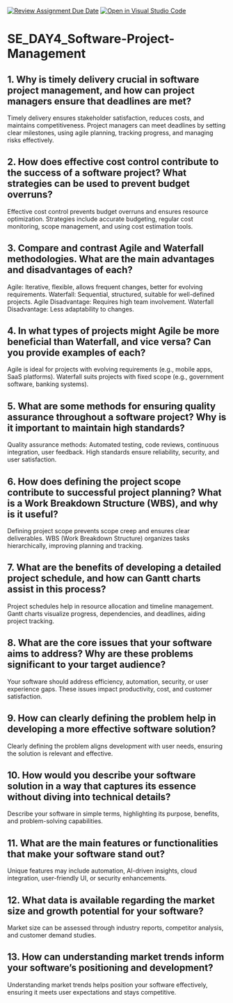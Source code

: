 [![Review Assignment Due Date](https://classroom.github.com/assets/deadline-readme-button-22041afd0340ce965d47ae6ef1cefeee28c7c493a6346c4f15d667ab976d596c.svg)](https://classroom.github.com/a/9pw6JKcu)
[![Open in Visual Studio Code](https://classroom.github.com/assets/open-in-vscode-2e0aaae1b6195c2367325f4f02e2d04e9abb55f0b24a779b69b11b9e10269abc.svg)](https://classroom.github.com/online_ide?assignment_repo_id=18628240&assignment_repo_type=AssignmentRepo)
# SE_DAY4_Software-Project-Management
## 1. Why is timely delivery crucial in software project management, and how can project managers ensure that deadlines are met?
Timely delivery ensures stakeholder satisfaction, reduces costs, and maintains competitiveness. Project managers can meet deadlines by setting clear milestones, using agile planning, tracking progress, and managing risks effectively.
## 2. How does effective cost control contribute to the success of a software project? What strategies can be used to prevent budget overruns?
Effective cost control prevents budget overruns and ensures resource optimization. Strategies include accurate budgeting, regular cost monitoring, scope management, and using cost estimation tools.
## 3. Compare and contrast Agile and Waterfall methodologies. What are the main advantages and disadvantages of each?
Agile: Iterative, flexible, allows frequent changes, better for evolving requirements.
Waterfall: Sequential, structured, suitable for well-defined projects.
Agile Disadvantage: Requires high team involvement.
Waterfall Disadvantage: Less adaptability to changes.
## 4. In what types of projects might Agile be more beneficial than Waterfall, and vice versa? Can you provide examples of each?
Agile is ideal for projects with evolving requirements (e.g., mobile apps, SaaS platforms). Waterfall suits projects with fixed scope (e.g., government software, banking systems).
## 5. What are some methods for ensuring quality assurance throughout a software project? Why is it important to maintain high standards?
Quality assurance methods: Automated testing, code reviews, continuous integration, user feedback. High standards ensure reliability, security, and user satisfaction.
## 6. How does defining the project scope contribute to successful project planning? What is a Work Breakdown Structure (WBS), and why is it useful?
Defining project scope prevents scope creep and ensures clear deliverables. WBS (Work Breakdown Structure) organizes tasks hierarchically, improving planning and tracking.
## 7. What are the benefits of developing a detailed project schedule, and how can Gantt charts assist in this process?
Project schedules help in resource allocation and timeline management. Gantt charts visualize progress, dependencies, and deadlines, aiding project tracking.
## 8. What are the core issues that your software aims to address? Why are these problems significant to your target audience?
Your software should address efficiency, automation, security, or user experience gaps. These issues impact productivity, cost, and customer satisfaction.
## 9. How can clearly defining the problem help in developing a more effective software solution?
Clearly defining the problem aligns development with user needs, ensuring the solution is relevant and effective.
## 10. How would you describe your software solution in a way that captures its essence without diving into technical details?
Describe your software in simple terms, highlighting its purpose, benefits, and problem-solving capabilities.
## 11. What are the main features or functionalities that make your software stand out?
Unique features may include automation, AI-driven insights, cloud integration, user-friendly UI, or security enhancements.
## 12. What data is available regarding the market size and growth potential for your software?
Market size can be assessed through industry reports, competitor analysis, and customer demand studies.
## 13. How can understanding market trends inform your software’s positioning and development?
Understanding market trends helps position your software effectively, ensuring it meets user expectations and stays competitive.

